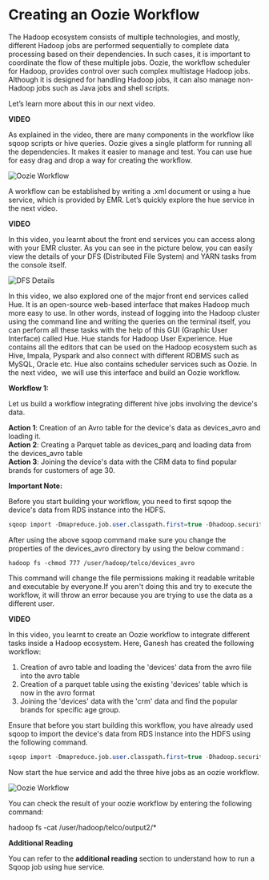 # Creating an Oozie Workflow

The Hadoop ecosystem consists of multiple technologies, and mostly, different Hadoop jobs are performed sequentially to complete data processing based on their dependencies. In such cases, it is important to coordinate the flow of these multiple jobs. Oozie, the workflow scheduler for Hadoop, provides control over such complex multistage Hadoop jobs. Although it is designed for handling Hadoop jobs, it can also manage non-Hadoop jobs such as Java jobs and shell scripts.

Let’s learn more about this in our next video.

**VIDEO**

As explained in the video, there are many components in the workflow like sqoop scripts or hive queries. Oozie gives a single platform for running all the dependencies. It makes it easier to manage and test. You can use hue for easy drag and drop a way for creating the workflow.

![Oozie Workflow](https://i.ibb.co/7Y1Kcmt/Oozie-Workflow.jpg)

A workflow can be established by writing a .xml document or using a hue service, which is provided by EMR. Let’s quickly explore the hue service in the next video.

**VIDEO**

In this video, you learnt about the front end services you can access along with your EMR cluster. As you can see in the picture below, you can easily view the details of your DFS (Distributed File System) and YARN tasks from the console itself.

![DFS Details](https://i.ibb.co/Sv7fpfw/DFS-Details.png)

In this video, we also explored one of the major front end services called Hue. It is an open-source web-based interface that makes Hadoop much more easy to use. In other words, instead of logging into the Hadoop cluster using the command line and writing the queries on the terminal itself, you can perform all these tasks with the help of this GUI (Graphic User Interface) called Hue. Hue stands for Hadoop User Experience. Hue contains all the editors that can be used on the Hadoop ecosystem such as Hive, Impala, Pyspark and also connect with different RDBMS such as MySQL, Oracle etc. Hue also contains scheduler services such as Oozie. In the next video,  we will use this interface and build an Oozie workflow.

**Workflow 1:**

Let us build a workflow integrating different hive jobs involving the device's data.

**Action 1**: Creation of an Avro table for the device's data as devices_avro and loading it.  
**Action 2**: Creating a Parquet table as devices_parq and loading data from the devices_avro table  
**Action 3**: Joining the device's data with the CRM data to find popular brands for customers of age 30.

**Important Note:**

Before you start building your workflow, you need to first sqoop the device's data from RDS instance into the HDFS.

```sql
sqoop import -Dmapreduce.job.user.classpath.first=true -Dhadoop.security.credential.provider.path=jceks://x.jceks --connect jdbc:mysql://telcodb.cqsesz6h9yjg.us-east-1.rds.amazonaws.com:3306/telco --table device --target-dir /user/hadoop/telco/devices_avro -m 1 --username admin -P --as-avrodatafile
```

After using the above sqoop command make sure you change the properties of the devices_avro directory by using the below command :

`hadoop fs -chmod 777 /user/hadoop/telco/devices_avro`

This command will change the file permissions making it readable writable and executable by everyone.If you aren't doing this and try to execute the workflow, it will throw an error because you are trying to use the data as a different user.

**VIDEO**

In this video, you learnt to create an Oozie workflow to integrate different tasks inside a Hadoop ecosystem. Here, Ganesh has created the following workflow:

1. Creation of avro table and loading the 'devices' data from the avro file into the avro table
2. Creation of a parquet table using the existing 'devices' table which is now in the avro format
3. Joining the 'devices' data with the 'crm' data and find the popular brands for specific age group.

Ensure that before you start building this workflow, you have already used sqoop to import the device's data from RDS instance into the HDFS using the following command.

```sql
sqoop import -Dmapreduce.job.user.classpath.first=true -Dhadoop.security.credential.provider.path=jceks://x.jceks --connect jdbc:mysql://telcodb.cqsesz6h9yjg.us-east-1.rds.amazonaws.com:3306/telco --table device --target-dir /user/hadoop/telco/devices_avro -m 1 --username admin -P --as-avrodatafile
```

Now start the hue service and add the three hive jobs as an oozie workflow.

![Oozie Workflow](https://i.ibb.co/bdYxrwT/Oozie-Workflow-1.png)

You can check the result of your oozie workflow by entering the following command:

hadoop fs -cat /user/hadoop/telco/output2/*

**Additional Reading**

You can refer to the **additional reading** section to understand how to run a Sqoop job using hue service.
